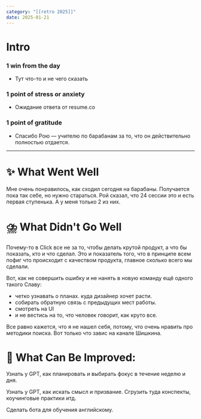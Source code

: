 ```yaml
---
category: "[[retro 2025]]"
date: 2025-01-21
---
```


# Intro
### 1 win from the day
- Тут что-то и не чего сказать
### 1 point of stress or anxiety
- Ожидание ответа от resume.co
### 1 point of gratitude
- Спасибо Рою — учителю по барабанам за то, что он действительно полностью отдается.
---
# **✨ What Went Well**
Мне очень понравилось, как сходил сегодня на барабаны. Получается пока так себе, но нужно стараться. Рой сказал, что 24 сессии это и есть первая ступенька. А у меня только 2 из них. 


 


#  **⛈️ What Didn't Go Well**

Почему-то в Click все не за то, чтобы делать крутой продукт, а что бы показать, кто и что сделал. Это и показатель того, что в принципе всем пофиг что происходит с качеством продукта, главное сколько всего мы сделали. 

Вот, как не совершить ошибку и не нанять в новую команду ещё одного такого Славу:
- четко узнавать о планах. куда дизайнер хочет расти. 
- собирать обратную связь с предыдущих мест работы.
- смотреть на UI
- и не вестись на то, что человек говорит, как круто все. 

Все равно кажется, что я не нашел себя, потому, что очень нравить про методики поиска. Вот только что завис на канале Шишкина. 




# **💫 What Can Be Improved**:

Узнать у GPT, как планировать и выбирать фокус в течение неделю и дня. 

Узнать у GPT, как искать смысл и призвание. Сгрузить туда конспекты, коучинговые практики итд. 

Сделать бота для обучения английскому. 
